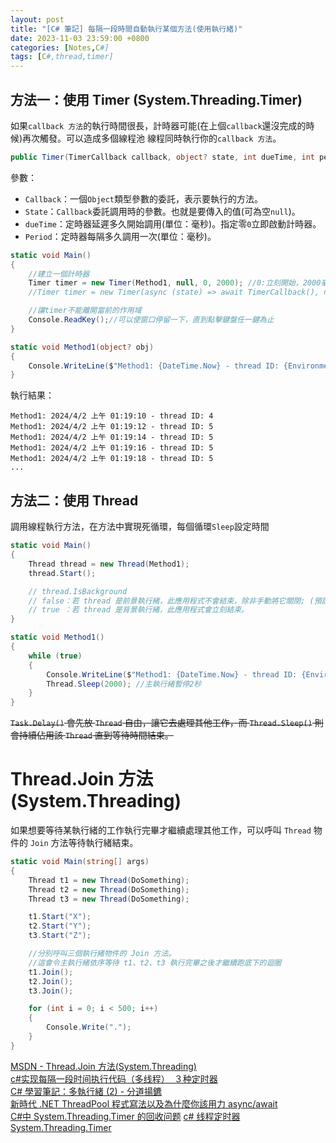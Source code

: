 ```yaml
---
layout: post
title: "[C# 筆記] 每隔一段時間自動執行某個方法(使用執行緒)"
date: 2023-11-03 23:59:00 +0800
categories: [Notes,C#]
tags: [C#,thread,timer]
---
```



## 方法一：使用 Timer (System.Threading.Timer)

如果`callback 方法`的執行時間很長，計時器可能(在上個`callback`還沒完成的時候)再次觸發。可以造成多個線程池 線程同時執行你的`callback 方法`。

```c#
public Timer(TimerCallback callback, object? state, int dueTime, int period)
```

參數：
- `Callback`：一個`Object`類型參數的委託，表示要執行的方法。
- `State`：`Callback`委託調用時的參數。也就是要傳入的值(可為空`null`)。
- `dueTime`：定時器延遲多久開始調用(單位：毫秒)。指定零`0`立即啟動計時器。
- `Period`：定時器每隔多久調用一次(單位：毫秒)。


```c#
static void Main()
{
    //建立一個計時器
    Timer timer = new Timer(Method1, null, 0, 2000); //0:立刻開始，2000毫秒(2秒)執行一次
    //Timer timer = new Timer(async (state) => await TimerCallback(), null, 0, 2000);

    //讓timer不能離開當前的作用域
    Console.ReadKey();//可以使窗口停留一下，直到點擊鍵盤任一鍵為止
}

static void Method1(object? obj)
{
    Console.WriteLine($"Method1: {DateTime.Now} - thread ID: {Environment.CurrentManagedThreadId}");
}
```

執行結果：

```
Method1: 2024/4/2 上午 01:19:10 - thread ID: 4
Method1: 2024/4/2 上午 01:19:12 - thread ID: 5
Method1: 2024/4/2 上午 01:19:14 - thread ID: 5
Method1: 2024/4/2 上午 01:19:16 - thread ID: 5
Method1: 2024/4/2 上午 01:19:18 - thread ID: 5
...
```


## 方法二：使用 Thread

調用線程執行方法，在方法中實現死循環，每個循環`Sleep`設定時間

```c#
static void Main()
{
    Thread thread = new Thread(Method1);
    thread.Start();

    // thread.IsBackground
    // false：若 thread 是前景執行緒，此應用程式不會結束，除非手動將它關閉; (預設)
    // true ：若 thread 是背景執行緒，此應用程式會立刻結束。
}

static void Method1()
{
    while (true)
    {
        Console.WriteLine($"Method1: {DateTime.Now} - thread ID: {Environment.CurrentManagedThreadId}");
        Thread.Sleep(2000); //主執行緒暫停2秒
    }
}
```
        
~~`Task.Delay()` 會先放 `Thread` 自由，讓它去處理其他工作，而 `Thread.Sleep()` 則會持續佔用該 `Thread` 直到等待時間結束。~~


# Thread.Join 方法 (System.Threading)

如果想要等待某執行緒的工作執行完畢才繼續處理其他工作，可以呼叫 `Thread` 物件的 `Join` 方法等待執行緒結束。

```c#
static void Main(string[] args)
{
    Thread t1 = new Thread(DoSomething);
    Thread t2 = new Thread(DoSomething);
    Thread t3 = new Thread(DoSomething);

    t1.Start("X");
    t2.Start("Y");
    t3.Start("Z");

    //分別呼叫三個執行緒物件的 Join 方法。
    //這會令主執行緒依序等待 t1、t2、t3 執行完畢之後才繼續跑底下的迴圈
    t1.Join();
    t2.Join();
    t3.Join();

    for (int i = 0; i < 500; i++)
    {
        Console.Write(".");
    }
}
```

[MSDN - Thread.Join 方法(System.Threading)](https://learn.microsoft.com/zh-tw/dotnet/api/system.threading.thread.join?view=net-8.0)     
[c#实现每隔一段时间执行代码（多线程）　３种定时器](https://blog.csdn.net/wuyuander/article/details/76870514)        
[C# 學習筆記：多執行緒 (2) - 分道揚鑣](https://www.huanlintalk.com/2013/05/csharp-notes-multithreading-2.html)      
[新時代 .NET ThreadPool 程式寫法以及為什麼你該用力 async/await](https://blog.darkthread.net/blog/tpl-threadpool-usage/)     
[C#中 System.Threading.Timer 的回收问题](https://www.cnblogs.com/Jeffrey-Chou/p/12366185.html)
[c# 线程定时器 System.Threading.Timer](https://blog.csdn.net/qq_27461747/article/details/105505420)
